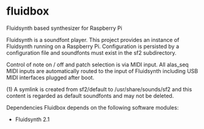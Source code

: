 # fluidbox
Fluidsynth based synthesizer for Raspberry Pi

Fluidsynth is a soundfont player. This project provides an instance of Fluidsynth running on a Raspberry Pi. Configuration is persisted by a configuration file and soundfonts must exist in the sf2 subdirectory.

Control of note on / off and patch selection is via MIDI input. All alas_seq MIDI inputs are automatically routed to the input of Fluidsynth including USB MIDI interfaces plugged after boot.

(1) A symlink is created from sf2/default to /usr/share/sounds/sf2 and this content is regarded as default soundfonts and may not be deleted.

Dependencies Fluidbox depends on the following software modules:
- Fluidsynth 2.1

